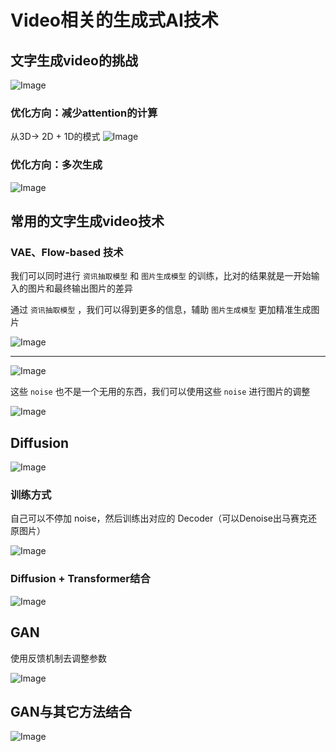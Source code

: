 # Video相关的生成式AI技术

## 文字生成video的挑战
![Image](https://github.com/user-attachments/assets/781b3296-03c6-4572-8c7d-1f3e56a0f2fd)

### 优化方向：减少attention的计算
从3D-> 2D + 1D的模式
![Image](https://github.com/user-attachments/assets/00cd41b2-2beb-40b6-a5d7-83ea00636538)

### 优化方向：多次生成

![Image](https://github.com/user-attachments/assets/979bd854-c63a-4cde-96ca-d5618d8f6482)


## 常用的文字生成video技术


### VAE、Flow-based 技术

我们可以同时进行 `资讯抽取模型` 和 `图片生成模型` 的训练，比对的结果就是一开始输入的图片和最终输出图片的差异

通过 `资讯抽取模型` ，我们可以得到更多的信息，辅助 `图片生成模型` 更加精准生成图片


![Image](https://github.com/user-attachments/assets/38e403b5-5e4e-4eb1-8467-8563c0814f57)

------

![Image](https://github.com/user-attachments/assets/3347c0dc-5c48-4546-a6cd-886c5f57b630)

这些 `noise` 也不是一个无用的东西，我们可以使用这些 `noise` 进行图片的调整

![Image](https://github.com/user-attachments/assets/bd9bc711-c3dd-4087-9c03-3ebd5b03e704)


## Diffusion

![Image](https://github.com/user-attachments/assets/9633f76b-25d6-4544-8cc0-0444c88a7077)

### 训练方式

自己可以不停加 noise，然后训练出对应的 Decoder（可以Denoise出马赛克还原图片）

![Image](https://github.com/user-attachments/assets/b2ffc769-9360-4cc7-8b90-3b8287e3ed67)

### Diffusion + Transformer结合

![Image](https://github.com/user-attachments/assets/b4480695-d8a0-4f54-a95e-f343f8d4aa86)


## GAN

使用反馈机制去调整参数

![Image](https://github.com/user-attachments/assets/8d68bb96-6cc8-4abb-9b9a-34f5d978804c)


## GAN与其它方法结合

![Image](https://github.com/user-attachments/assets/551a2f7b-36c6-43f1-9031-5db2587825b2)